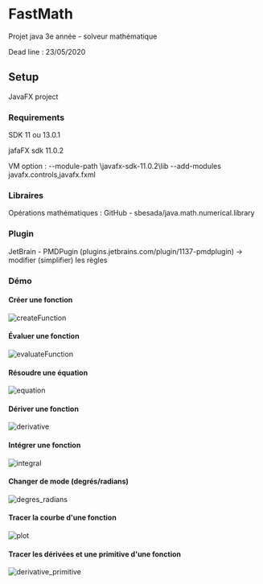 # FastMath
Projet java 3e année - solveur mathématique

Dead line : 23/05/2020

## Setup

JavaFX project

### Requirements

SDK 11 ou 13.0.1

jafaFX sdk 11.0.2

VM option : --module-path <yourPath>\javafx-sdk-11.0.2\lib --add-modules javafx.controls,javafx.fxml

### Libraires

Opérations mathématiques : GitHub - sbesada/java.math.numerical.library

### Plugin

JetBrain - PMDPugin (plugins.jetbrains.com/plugin/1137-pmdplugin) -> modifier (simplifier) les règles

### Démo

#### Créer une fonction

![createFunction](https://github.com/Thiebosh/FastMath/raw/master/src/main/resources/images/createFunction.gif)



#### Évaluer une fonction

![evaluateFunction](https://github.com/Thiebosh/FastMath/raw/master/src/main/resources/images/evaluateFunction.gif)



#### Résoudre une équation

![equation](https://github.com/Thiebosh/FastMath/raw/master/src/main/resources/images/equation.gif)



#### Dériver une fonction

![derivative](https://github.com/Thiebosh/FastMath/raw/master/src/main/resources/images/derivative.gif)



#### Intégrer une fonction

![integral](https://github.com/Thiebosh/FastMath/raw/master/src/main/resources/images/integral.gif)



#### Changer de mode (degrés/radians)

![degres_radians](https://github.com/Thiebosh/FastMath/raw/master/src/main/resources/images/degres_radians.gif)



#### Tracer la courbe d'une fonction

![plot](https://github.com/Thiebosh/FastMath/raw/master/src/main/resources/images/plot.gif)



#### Tracer les dérivées et une primitive d'une fonction

![derivative_primitive](https://github.com/Thiebosh/FastMath/raw/master/src/main/resources/images/derivative_primitive.gif)







